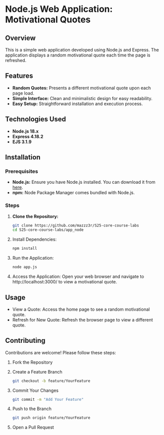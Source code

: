# Node.js Web Application: Motivational Quotes

## Overview

This is a simple web application developed using Node.js and Express. The application displays a random motivational quote each time the page is refreshed.

## Features

- **Random Quotes:** Presents a different motivational quote upon each page load.
- **Simple Interface:** Clean and minimalistic design for easy readability.
- **Easy Setup:** Straightforward installation and execution process.

## Technologies Used

- **Node.js 18.x**
- **Express 4.18.2**
- **EJS 3.1.9**

## Installation

### Prerequisites

- **Node.js:** Ensure you have Node.js installed. You can download it from [here](https://nodejs.org/).
- **npm:** Node Package Manager comes bundled with Node.js.

### Steps

1. **Clone the Repository:**

   ```bash
   git clone https://github.com/mazzz3r/S25-core-course-labs
   cd S25-core-course-labs/app_node
   ```

2.	Install Dependencies:

	```bash
	npm install
	```

3.	Run the Application:

	```bash
	node app.js
	```

4. Access the Application:
Open your web browser and navigate to http://localhost:3000/ to view a motivational quote.

## Usage
- View a Quote: Access the home page to see a random motivational quote.
- Refresh for New Quote: Refresh the browser page to view a different quote.

## Contributing

Contributions are welcome! Please follow these steps:

1. Fork the Repository
2. Create a Feature Branch

    ```bash
    git checkout -b feature/YourFeature
    ```

3.	Commit Your Changes

    ```bash
    git commit -m "Add Your Feature"
    ```

4.	Push to the Branch

    ```bash
    git push origin feature/YourFeature
    ```

5.	Open a Pull Request